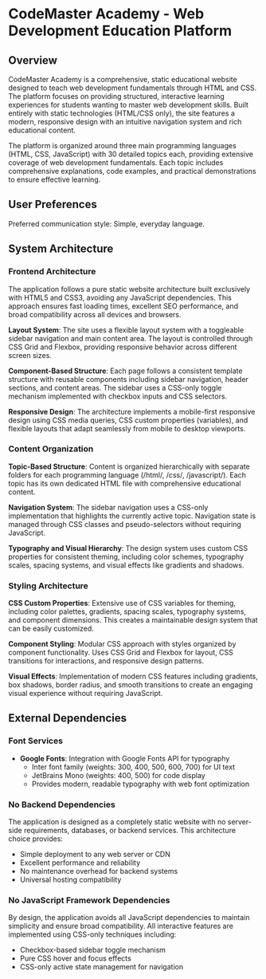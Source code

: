 # CodeMaster Academy - Web Development Education Platform

## Overview

CodeMaster Academy is a comprehensive, static educational website designed to teach web development fundamentals through HTML and CSS. The platform focuses on providing structured, interactive learning experiences for students wanting to master web development skills. Built entirely with static technologies (HTML/CSS only), the site features a modern, responsive design with an intuitive navigation system and rich educational content.

The platform is organized around three main programming languages (HTML, CSS, JavaScript) with 30 detailed topics each, providing extensive coverage of web development fundamentals. Each topic includes comprehensive explanations, code examples, and practical demonstrations to ensure effective learning.

## User Preferences

Preferred communication style: Simple, everyday language.

## System Architecture

### Frontend Architecture
The application follows a pure static website architecture built exclusively with HTML5 and CSS3, avoiding any JavaScript dependencies. This approach ensures fast loading times, excellent SEO performance, and broad compatibility across all devices and browsers.

**Layout System**: The site uses a flexible layout system with a toggleable sidebar navigation and main content area. The layout is controlled through CSS Grid and Flexbox, providing responsive behavior across different screen sizes.

**Component-Based Structure**: Each page follows a consistent template structure with reusable components including sidebar navigation, header sections, and content areas. The sidebar uses a CSS-only toggle mechanism implemented with checkbox inputs and CSS selectors.

**Responsive Design**: The architecture implements a mobile-first responsive design using CSS media queries, CSS custom properties (variables), and flexible layouts that adapt seamlessly from mobile to desktop viewports.

### Content Organization
**Topic-Based Structure**: Content is organized hierarchically with separate folders for each programming language (/html/, /css/, /javascript/). Each topic has its own dedicated HTML file with comprehensive educational content.

**Navigation System**: The sidebar navigation uses a CSS-only implementation that highlights the currently active topic. Navigation state is managed through CSS classes and pseudo-selectors without requiring JavaScript.

**Typography and Visual Hierarchy**: The design system uses custom CSS properties for consistent theming, including color schemes, typography scales, spacing systems, and visual effects like gradients and shadows.

### Styling Architecture
**CSS Custom Properties**: Extensive use of CSS variables for theming, including color palettes, gradients, spacing scales, typography systems, and component dimensions. This creates a maintainable design system that can be easily customized.

**Component Styling**: Modular CSS approach with styles organized by component functionality. Uses CSS Grid and Flexbox for layout, CSS transitions for interactions, and responsive design patterns.

**Visual Effects**: Implementation of modern CSS features including gradients, box shadows, border radius, and smooth transitions to create an engaging visual experience without requiring JavaScript.

## External Dependencies

### Font Services
- **Google Fonts**: Integration with Google Fonts API for typography
  - Inter font family (weights: 300, 400, 500, 600, 700) for UI text
  - JetBrains Mono (weights: 400, 500) for code display
  - Provides modern, readable typography with web font optimization

### No Backend Dependencies
The application is designed as a completely static website with no server-side requirements, databases, or backend services. This architecture choice provides:
- Simple deployment to any web server or CDN
- Excellent performance and reliability
- No maintenance overhead for backend systems
- Universal hosting compatibility

### No JavaScript Framework Dependencies
By design, the application avoids all JavaScript dependencies to maintain simplicity and ensure broad compatibility. All interactive features are implemented using CSS-only techniques including:
- Checkbox-based sidebar toggle mechanism
- Pure CSS hover and focus effects
- CSS-only active state management for navigation